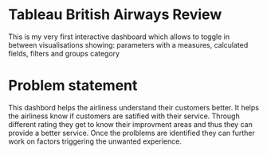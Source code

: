 # Tableau British Airways Review 

This is my very first  interactive dashboard which allows to toggle in between visualisations showing: parameters with a measures, calculated fields, filters and groups category 


# Problem statement 

This dashbord helps the airliness understand their customers better. It helps the airliness know if customers are satified with their service. Through different rating they get to know their improvment areas and thus they can provide a better service. Once the prolblems are identified they can further work on factors triggering the unwanted experience. 
